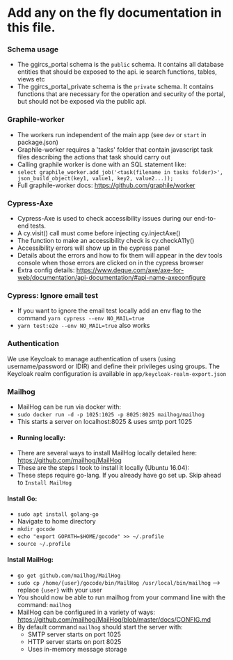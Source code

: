 # Add any on the fly documentation in this file.

### Schema usage
- The ggircs_portal schema is the `public` schema. It contains all database entities that should be exposed to the api. ie search functions, tables, views etc
- The ggircs_portal_private schema is the `private` schema. It contains functions that are necessary for the operation and security of the portal, but should not be exposed via the public api.


### Graphile-worker
- The workers run independent of the main app (see `dev` or `start` in package.json)
- Graphile-worker requires a 'tasks' folder that contain javascript task files describing the actions that task should carry out
- Calling graphile worker is done with an SQL statement like:
- `select graphile_worker.add_job('<task(filename in tasks folder)>', json_build_object(key1, value1, key2, value2...));`
- Full graphile-worker docs: https://github.com/graphile/worker

### Cypress-Axe
- Cypress-Axe is used to check accessibility issues during our end-to-end tests.
- A cy.visit() call must come before injecting cy.injectAxe()
- The function to make an accessibility check is cy.checkA11y()
- Accessibility errors will show up in the cypress panel
- Details about the errors and how to fix them will appear in the dev tools console when those errors are clicked on in the cypress browser
- Extra config details: https://www.deque.com/axe/axe-for-web/documentation/api-documentation/#api-name-axeconfigure

### Cypress: Ignore email test
- If you want to ignore the email test locally add an env flag to the command `yarn cypress --env NO_MAIL=true`
- `yarn test:e2e --env NO_MAIL=true` also works

### Authentication

We use Keycloak to manage authentication of users (using username/password or IDIR) and define their privileges using groups. The Keycloak realm configuration is available in `app/keycloak-realm-export.json`

### Mailhog
- MailHog can be run via docker with:
- `sudo docker run -d -p 1025:1025 -p 8025:8025 mailhog/mailhog`
- This starts a server on localhost:8025 & uses smtp port 1025
- #### Running locally:
- There are several ways to install MailHog locally detailed here: https://github.com/mailhog/MailHog
- These are the steps I took to install it locally (Ubuntu 16.04):
- These steps require go-lang. If you already have go set up. Skip ahead to `Install MailHog`
#### Install Go:
- `sudo apt install golang-go`
- Navigate to home directory
- `mkdir gocode`
- `echo "export GOPATH=$HOME/gocode" >> ~/.profile`
- `source ~/.profile`
#### Install MailHog:
- `go get github.com/mailhog/MailHog`
- `sudo cp /home/{user}/gocode/bin/MailHog /usr/local/bin/mailhog` --> replace `{user}` with your user
- You should now be able to run mailhog from your command line with the command: `mailhog`
- MailHog can be configured in a variety of ways: https://github.com/mailhog/MailHog/blob/master/docs/CONFIG.md
- By default command `mailhog` should start the server with:
  - SMTP server starts on port 1025
  - HTTP server starts on port 8025
  - Uses in-memory message storage
